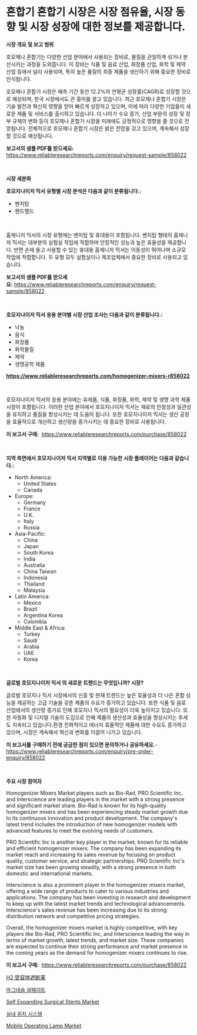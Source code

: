 <p><h1>혼합기 혼합기 시장은 시장 점유율, 시장 동향 및 시장 성장에 대한 정보를 제공합니다.</h1></p><p><strong>시장 개요 및 보고 범위</strong></p>
<p><p>호모제나 혼합기는 다양한 산업 분야에서 사용되는 장비로, 물질을 균일하게 섞거나 분산시키는 과정을 도와줍니다. 이 장비는 식품 및 음료 산업, 화장품 산업, 화학 및 제약 산업 등에서 널리 사용되며, 특히 높은 품질의 최종 제품을 생산하기 위해 중요한 장비로 인식됩니다.</p><p>호모제나 혼합기 시장은 예측 기간 동안 12.2%의 연평균 성장률(CAGR)로 성장할 것으로 예상되며, 한국 시장에서도 큰 흥미를 끌고 있습니다. 최근 호모제나 혼합기 시장은 기술 발전과 혁신의 영향을 받아 빠르게 성장하고 있으며, 이에 따라 다양한 기업들이 새로운 제품 및 서비스를 출시하고 있습니다. 더 나아가 수요 증가, 산업 부문의 성장 및 정부 규제의 변화 등이 호모제나 혼합기 시장을 미래에도 긍정적으로 영향을 줄 것으로 전망됩니다. 전체적으로 호모제나 혼합기 시장은 밝은 전망을 갖고 있으며, 계속해서 성장할 것으로 예상됩니다.</p></p>
<p><strong>보고서의 샘플 PDF를 받으세요:</strong> <a href="https://www.reliableresearchreports.com/enquiry/request-sample/858022">https://www.reliableresearchreports.com/enquiry/request-sample/858022</a></p>
<p>&nbsp;</p>
<p><strong>시장 세분화</strong></p>
<p><strong>호모지나이저 믹서 유형별 시장 분석은 다음과 같이 분류됩니다.:</strong></p>
<p><ul><li>벤치탑</li><li>핸드헬드</li></ul></p>
<p>&nbsp;</p>
<p><p>홈제니저 믹서의 시장 유형에는 벤치탑 및 휴대용이 포함됩니다. 벤치탑 형태의 홈제니저 믹서는 대부분의 실험실 작업에 적합하며 안정적인 성능과 높은 효율성을 제공합니다. 반면 손에 들고 사용할 수 있는 휴대용 홈제니저 믹서는 이동성이 뛰어나며 소규모 작업에 적합합니다. 두 유형 모두 실험실이나 제조업체에서 중요한 장비로 사용되고 있습니다.</p></p>
<p><strong>보고서의 샘플 PDF를 받으세요:</strong>&nbsp;<a href="https://www.reliableresearchreports.com/enquiry/request-sample/858022">https://www.reliableresearchreports.com/enquiry/request-sample/858022</a></p>
<p>&nbsp;</p>
<p><strong> 호모지나이저 믹서 응용 분야별 시장 산업 조사는 다음과 같이 분류됩니다.:</strong></p>
<p><ul><li>낙농</li><li>음식</li><li>화장품</li><li>화학물질</li><li>제약</li><li>생명공학 제품</li></ul></p>
<p><strong><a href="https://www.reliableresearchreports.com/homogenizer-mixers-r858022">https://www.reliableresearchreports.com/homogenizer-mixers-r858022</a></strong></p>
<p>&nbsp;</p>
<p><p>호모지나이저 믹서의 응용 분야에는 유제품, 식품, 화장품, 화학, 제약 및 생명 과학 제품 시장이 포함됩니다. 이러한 산업 분야에서 호모지나이저 믹서는 재료의 안정성과 일관성을 유지하고 품질을 향상시키는 데 도움이 됩니다. 또한 호모지나이저 믹서는 생산 공정을 효율적으로 개선하고 생산량을 증가시키는 데 중요한 장비로 사용됩니다.</p></p>
<p><strong>이 보고서 구매:</strong>&nbsp; <a href="https://www.reliableresearchreports.com/purchase/858022">https://www.reliableresearchreports.com/purchase/858022</a></p>
<p>&nbsp;</p>
<p><strong>지역 측면에서 호모지나이저 믹서 지역별로 이용 가능한 시장 플레이어는 다음과 같습니다.:</strong></p>
<p><ul>
    <li>
        North America:
        <ul>
            <li>United States</li>
            <li>Canada</li>
        </ul>
    </li>
    <li>
        Europe:
        <ul>
            <li>Germany</li>
            <li>France</li>
            <li>U.K.</li>
            <li>Italy</li>
            <li>Russia</li>
        </ul>
    </li>
    <li>
        Asia-Pacific:
        <ul>
            <li>China</li>
            <li>Japan</li>
            <li>South Korea</li>
            <li>India</li>
            <li>Australia</li>
            <li>China Taiwan</li>
            <li>Indonesia</li>
            <li>Thailand</li>
            <li>Malaysia</li>
        </ul>
    </li>
    <li>
        Latin America:
        <ul>
            <li>Mexico</li>
            <li>Brazil</li>
            <li>Argentina Korea</li>
            <li>Colombia</li>
        </ul>
    </li>
    <li>
        Middle East & Africa:
        <ul>
            <li>Turkey</li>
            <li>Saudi</li>
            <li>Arabia</li>
            <li>UAE</li>
            <li>Korea</li>
        </ul>
    </li>
    </ul></p>
<p>&nbsp;</p>
<p><strong>글로벌 호모지나이저 믹서 의 새로운 트렌드는 무엇입니까? 시장?</strong></p>
<p><p>글로벌 호모지나 믹서 시장에서의 신흥 및 현재 트렌드는 높은 효율성과 더 나은 혼합 성능을 제공하는 고급 기술을 갖춘 제품의 수요가 증가하고 있습니다. 또한 식품 및 음료 산업에서의 생산량 증가로 인해 호모지나 믹서의 필요성이 더욱 높아지고 있습니다. 또한 자동화 및 디지털 기술의 도입으로 인해 제품의 생산성과 효율성을 향상시키는 추세도 지속되고 있습니다.환경 친화적이고 에너지 효율적인 제품에 대한 수요도 증가하고 있으며, 시장은 계속해서 혁신과 변화를 이끌어 나가고 있습니다.</p></p>
<p><strong>이 보고서를 구매하기 전에 궁금한 점이 있으면 문의하거나 공유하세요.</strong>- <a href="https://www.reliableresearchreports.com/enquiry/pre-order-enquiry/858022">https://www.reliableresearchreports.com/enquiry/pre-order-enquiry/858022</a></p>
<p>&nbsp;</p>
<p><strong>주요 시장 참여자</strong></p>
<p><p>Homogenizer Mixers Market players such as Bio-Rad, PRO Scientific Inc, and Interscience are leading players in the market with a strong presence and significant market share. Bio-Rad is known for its high-quality homogenizer mixers and has been experiencing steady market growth due to its continuous innovation and product development. The company's latest trend includes the introduction of new homogenizer models with advanced features to meet the evolving needs of customers.</p><p>PRO Scientific Inc is another key player in the market, known for its reliable and efficient homogenizer mixers. The company has been expanding its market reach and increasing its sales revenue by focusing on product quality, customer service, and strategic partnerships. PRO Scientific Inc's market size has been growing steadily, with a strong presence in both domestic and international markets.</p><p>Interscience is also a prominent player in the homogenizer mixers market, offering a wide range of products to cater to various industries and applications. The company has been investing in research and development to keep up with the latest market trends and technological advancements. Interscience's sales revenue has been increasing due to its strong distribution network and competitive pricing strategies.</p><p>Overall, the homogenizer mixers market is highly competitive, with key players like Bio-Rad, PRO Scientific Inc, and Interscience leading the way in terms of market growth, latest trends, and market size. These companies are expected to continue their strong performance and market presence in the coming years as the demand for homogenizer mixers continues to rise.</p></p>
<p><strong>이 보고서 구매:</strong>&nbsp;&nbsp;<a href="https://www.reliableresearchreports.com/purchase/858022">https://www.reliableresearchreports.com/purchase/858022</a></p>
<p><p><a href="https://medium.com/@alexandramiranda455/h2%E5%8F%97%E5%AE%B9%E4%BD%93%E3%83%96%E3%83%AD%E3%83%83%E3%82%AB%E3%83%BC%E5%B8%82%E5%A0%B4-%E7%AB%B6%E4%BA%89%E5%88%86%E6%9E%90-%E5%B8%82%E5%A0%B4%E5%8B%95%E5%90%91%E3%81%8A%E3%82%88%E3%81%B32031%E5%B9%B4%E3%81%BE%E3%81%A7%E3%81%AE%E4%BA%88%E6%B8%AC-c04734dff8ba">H2 受容体遮断薬</a></p><p><a href="https://medium.com/@bruceabernathy2022/%EB%A7%88%EA%B7%B8%EB%84%A4%EC%8A%98-%ED%99%A9%EC%82%B0%EC%97%BC-%EC%8B%9C%EC%9E%A5-%EB%B3%B4%EA%B3%A0%EC%84%9C%EB%8A%94-%EC%9D%B4-%EC%8B%9C%EC%9E%A5%EC%9D%98-%EC%B5%9C%EC%8B%A0-%ED%8A%B8%EB%A0%8C%EB%93%9C%EC%99%80-%EC%84%B1%EC%9E%A5-%EA%B8%B0%ED%9A%8C%EB%A5%BC-%EB%B3%B4%EC%97%AC%EC%A4%8D%EB%8B%88%EB%8B%A4-4bfba00b96fd">마그네슘 설페이트</a></p><p><a href="https://github.com/peachesmcdowel1/Market-Research-Report-List-2/blob/main/self-expanding-surgical-stents-market.md">Self Expanding Surgical Stents Market</a></p><p><a href="https://medium.com/@lottierunte44/2024%EB%85%84%EB%B6%80%ED%84%B0-2031%EB%85%84%EA%B9%8C%EC%A7%80%EC%9D%98-%EA%B8%B0%EA%B0%84%EC%97%90-%EB%8C%80%ED%95%9C-%EC%8B%A4%EB%82%B4-%EC%9C%84%EC%B9%98-%EC%8B%9C%EC%8A%A4%ED%85%9C-%EC%8B%9C%EC%9E%A5-%EB%B6%84%EC%84%9D-%EB%B0%8F-%ED%81%AC%EA%B8%B0-%EC%98%88%EC%B8%A1-48cfe3ee10c9">실내 위치 시스템</a></p><p><a href="https://github.com/edytherolanlouisejk1miz0wig/Market-Research-Report-List-2/blob/main/mobile-operating-lamp-market.md">Mobile Operating Lamp Market</a></p></p>